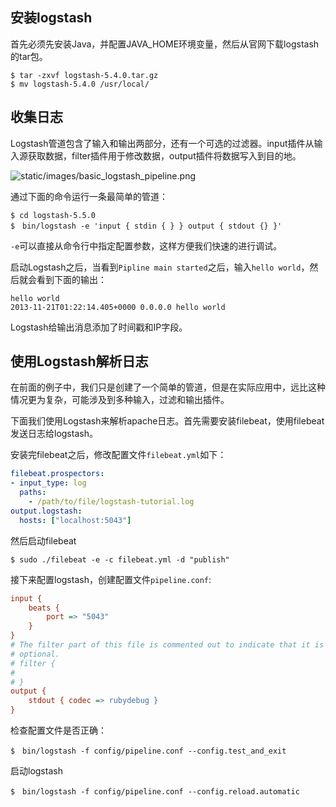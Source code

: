 ## 安装logstash

首先必须先安装Java，并配置JAVA_HOME环境变量，然后从官网下载logstash的tar包。

```shell
$ tar -zxvf logstash-5.4.0.tar.gz
$ mv logstash-5.4.0 /usr/local/
```

## 收集日志

Logstash管道包含了输入和输出两部分，还有一个可选的过滤器。input插件从输入源获取数据，filter插件用于修改数据，output插件将数据写入到目的地。

![static/images/basic_logstash_pipeline.png](https://www.elastic.co/guide/en/logstash/current/static/images/basic_logstash_pipeline.png)

通过下面的命令运行一条最简单的管道：

```shell
$ cd logstash-5.5.0
$　bin/logstash -e 'input { stdin { } } output { stdout {} }'
```

`-e`可以直接从命令行中指定配置参数，这样方便我们快速的进行调试。

启动Logstash之后，当看到`Pipline main started`之后，输入`hello world`，然后就会看到下面的输出：

```
hello world
2013-11-21T01:22:14.405+0000 0.0.0.0 hello world
```

Logstash给输出消息添加了时间戳和IP字段。

## 使用Logstash解析日志

在前面的例子中，我们只是创建了一个简单的管道，但是在实际应用中，远比这种情况更为复杂，可能涉及到多种输入，过滤和输出插件。

下面我们使用Logstash来解析apache日志。首先需要安装filebeat，使用filebeat发送日志给logstash。

安装完filebeat之后，修改配置文件`filebeat.yml`如下：

```yaml
filebeat.prospectors:
- input_type: log
  paths:
    - /path/to/file/logstash-tutorial.log 
output.logstash:
  hosts: ["localhost:5043"]
```

然后启动filebeat

```shell
$ sudo ./filebeat -e -c filebeat.yml -d "publish"
```

接下来配置logstash，创建配置文件`pipeline.conf`:

```ini
input {
    beats {
        port => "5043"
    }
}
# The filter part of this file is commented out to indicate that it is
# optional.
# filter {
#
# }
output {
    stdout { codec => rubydebug }
}
```

检查配置文件是否正确：

```shell
$　bin/logstash -f config/pipeline.conf --config.test_and_exit
```

启动logstash

```shell
$　bin/logstash -f config/pipeline.conf --config.reload.automatic
```

